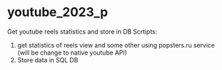 # youtube_2023_p
Get youtube reels statistics and store in DB
Scrtipts:
1. get statistics of reels view and some other using popsters.ru service (will be change to native youtube API)
2. Store data in SQL DB

